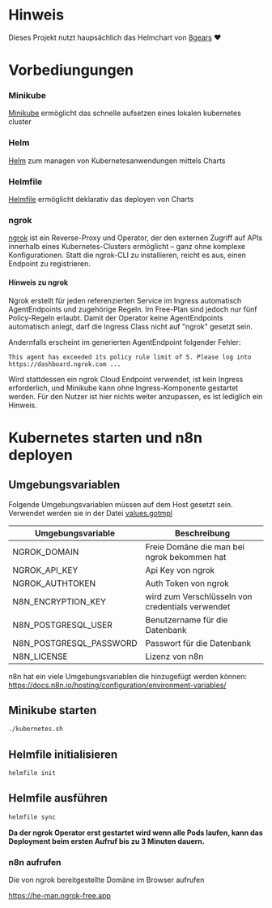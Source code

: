 # Hinweis
Dieses Projekt nutzt haupsächlich das Helmchart von [8gears](https://github.com/8gears/n8n-helm-chart) :heart:

# Vorbediungungen

### Minikube
[Minikube](https://minikube.sigs.k8s.io) ermöglicht das schnelle aufsetzen eines lokalen kubernetes cluster

### Helm
[Helm](https://helm.sh/) zum managen von Kubernetesanwendungen mittels Charts 

### Helmfile
[Helmfile](https://github.com/helmfile/helmfile) ermöglicht deklarativ das deployen von Charts

### ngrok
[ngrok](https://ngrok.com) ist ein Reverse-Proxy und Operator, der den externen Zugriff auf APIs innerhalb eines Kubernetes-Clusters ermöglicht – ganz ohne komplexe Konfigurationen. Statt die ngrok-CLI zu installieren, reicht es aus, einen Endpoint zu registrieren.

#### Hinweis zu ngrok
Ngrok erstellt für jeden referenzierten Service im Ingress automatisch AgentEndpoints und zugehörige Regeln. Im Free-Plan sind jedoch nur fünf Policy-Regeln erlaubt.
Damit der Operator keine AgentEndpoints automatisch anlegt, darf die Ingress Class nicht auf "ngrok" gesetzt sein.

Andernfalls erscheint im generierten AgentEndpoint folgender Fehler:

    This agent has exceeded its policy rule limit of 5. Please log into https://dashboard.ngrok.com ...

Wird stattdessen ein ngrok Cloud Endpoint verwendet, ist kein Ingress erforderlich, und Minikube kann ohne Ingress-Komponente gestartet werden. Für den Nutzer ist hier nichts weiter anzupassen, es ist lediglich ein Hinweis.

# Kubernetes starten und n8n deployen

## Umgebungsvariablen
Folgende Umgebungsvariablen müssen auf dem Host gesetzt sein. Verwendet werden sie in der Datei [values.gotmpl](environments/default/values.gotmpl)

|Umgebungsvariable      |Beschreibung|
|-----------------------|-------------|
|NGROK_DOMAIN           |Freie Domäne die man bei ngrok bekommen hat |
|NGROK_API_KEY          |Api Key von ngrok |
|NGROK_AUTHTOKEN        |Auth Token von ngrok |
|N8N_ENCRYPTION_KEY     |wird zum Verschlüsseln von credentials verwendet |
|N8N_POSTGRESQL_USER    |Benutzername für die Datenbank |
|N8N_POSTGRESQL_PASSWORD|Passwort für die Datenbank |
|N8N_LICENSE            |Lizenz von n8n |

n8n hat ein viele Umgebungsvariablen die hinzugefügt werden können: https://docs.n8n.io/hosting/configuration/environment-variables/


## Minikube starten
```bash
./kubernetes.sh
```

## Helmfile initialisieren
```bash
helmfile init
```

## Helmfile ausführen
```bash
helmfile sync
```

__Da der ngrok Operator erst gestartet wird wenn alle Pods laufen, kann das Deployment beim ersten Aufruf bis zu 3 Minuten dauern.__

### n8n aufrufen
Die von ngrok bereitgestellte Domäne im Browser aufrufen

https://he-man.ngrok-free.app


